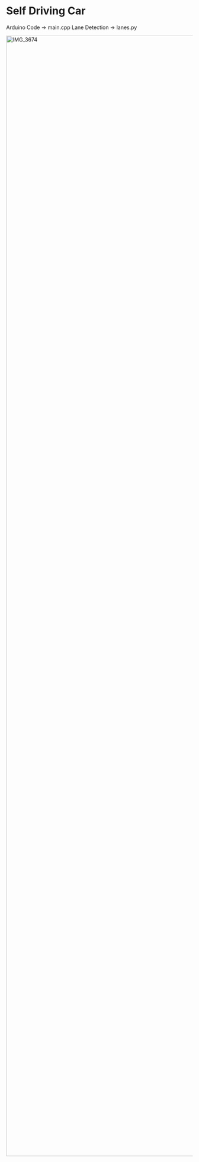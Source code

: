 # Self Driving Car
Arduino Code -> main.cpp
Lane Detection -> lanes.py

<img width="4032" height="3024" alt="IMG_3674" src="https://github.com/user-attachments/assets/49fee763-a615-4302-af99-713d1eb07fbd" />
